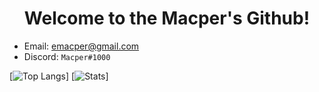 <h1 align="center">Welcome to the Macper's Github!</h1>

- Email: [emacper@gmail.com](mailto:emacper@gmail.com)
- Discord: `Macper#1000`

[![Top Langs](https://github-readme-stats.vercel.app/api/top-langs/?username=macper-dev&layout=compact&theme=dark)]
[![Stats](https://github-readme-stats.vercel.app/api/?username=macper-dev&layout=compact&theme=dark)]
